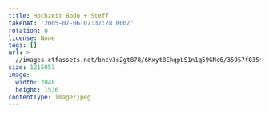 ```yaml
---
title: Hochzeit Bodo + Steff
takenAt: '2005-07-06T07:37:28.000Z'
rotation: 0
license: None
tags: []
url: >-
  //images.ctfassets.net/bncv3c2gt878/6Kxyt8EhqpLS1n1q59GNc6/35957f035f0ff95b3704935283948ee9/hochzeit-bodo--steff_4560372912_o
size: 1215053
image:
  width: 2048
  height: 1536
contentType: image/jpeg
---
```


